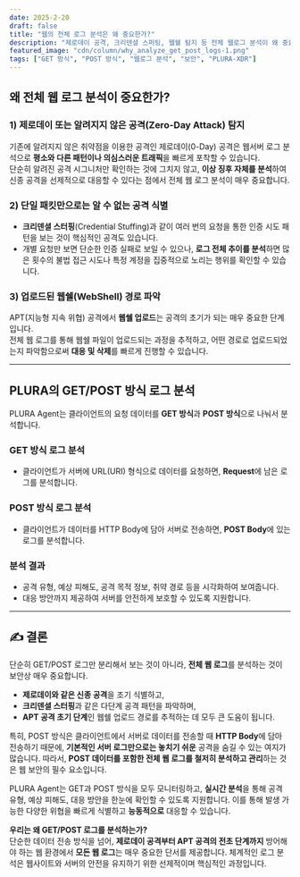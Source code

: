 ```yaml
---
date: 2025-2-20
draft: false
title: "웹의 전체 로그 분석은 왜 중요한가?"
description: "제로데이 공격, 크리덴셜 스퍼팅, 웹쉘 탐지 등 전체 웹로그 분석이 왜 중요한지를 알아봅니다."
featured_image: "cdn/column/why_analyze_get_post_logs-1.png"
tags: ["GET 방식", "POST 방식", "웹로그 분석", "보안", "PLURA-XDR"]
---
```


## 왜 전체 웹 로그 분석이 중요한가?

### 1) 제로데이 또는 알려지지 않은 공격(Zero-Day Attack) 탐지
기존에 알려지지 않은 취약점을 이용한 공격인 제로데이(0-Day) 공격은 웹서버 로그 분석으로 **평소와 다른 패턴이나 의심스러운 트래픽**을 빠르게 포착할 수 있습니다.  
단순히 알려진 공격 시그니처만 확인하는 것에 그치지 않고, **이상 징후 자체를 분석**하여 신종 공격을 선제적으로 대응할 수 있다는 점에서 전체 웹 로그 분석이 매우 중요합니다.

### 2) 단일 패킷만으로는 알 수 없는 공격 식별
- **크리덴셜 스터핑**(Credential Stuffing)과 같이 여러 번의 요청을 통한 인증 시도 패턴을 보는 것이 핵심적인 공격도 있습니다.  
- 개별 요청만 보면 단순한 인증 실패로 보일 수 있으나, **로그 전체 추이를 분석**하면 많은 횟수의 불법 접근 시도나 특정 계정을 집중적으로 노리는 행위를 확인할 수 있습니다.

### 3) 업로드된 웹쉘(WebShell) 경로 파악
APT(지능형 지속 위협) 공격에서 **웹쉘 업로드**는 공격의 초기가 되는 매우 중요한 단계입니다.  
전체 웹 로그를 통해 웹쉘 파일이 업로드되는 과정을 추적하고, 어떤 경로로 업로드되었는지 파악함으로써 **대응 및 삭제**를 빠르게 진행할 수 있습니다.

---

## PLURA의 GET/POST 방식 로그 분석

PLURA Agent는 클라이언트의 요청 데이터를 **GET 방식**과 **POST 방식**으로 나눠서 분석합니다.

### GET 방식 로그 분석
- 클라이언트가 서버에 URL(URI) 형식으로 데이터를 요청하면, **Request**에 남은 로그를 분석합니다.

### POST 방식 로그 분석
- 클라이언트가 데이터를 HTTP Body에 담아 서버로 전송하면, **POST Body**에 있는 로그를 분석합니다.

### 분석 결과
- 공격 유형, 예상 피해도, 공격 목적 정보, 취약 경로 등을 시각화하여 보여줍니다.  
- 대응 방안까지 제공하여 서버를 안전하게 보호할 수 있도록 지원합니다.

---

## ✍️ 결론

단순히 GET/POST 로그만 분리해서 보는 것이 아니라, **전체 웹 로그**를 분석하는 것이 보안상 매우 중요합니다.  
- **제로데이와 같은 신종 공격**을 조기 식별하고,  
- **크리덴셜 스터핑**과 같은 다단계 공격 패턴을 파악하며,  
- **APT 공격 초기 단계**인 웹쉘 업로드 경로를 추적하는 데 모두 큰 도움이 됩니다.

특히, POST 방식은 클라이언트에서 서버로 데이터를 전송할 때 **HTTP Body**에 담아 전송하기 때문에, **기본적인 서버 로그만으로는 놓치기 쉬운** 공격을 숨길 수 있는 여지가 많습니다. 따라서, **POST 데이터를 포함한 전체 웹 로그를 철저히 분석하고 관리**하는 것은 웹 보안의 필수 요소입니다.

PLURA Agent는 GET과 POST 방식을 모두 모니터링하고, **실시간 분석**을 통해 공격 유형, 예상 피해도, 대응 방안을 한눈에 확인할 수 있도록 지원합니다. 이를 통해 발생 가능한 다양한 위협을 빠르게 식별하고 **능동적으로** 대응할 수 있습니다.

**우리는 왜 GET/POST 로그를 분석하는가?**  
단순한 데이터 전송 방식을 넘어, **제로데이 공격부터 APT 공격의 전초 단계까지** 방어해야 하는 웹 환경에서 **모든 웹 로그**는 매우 중요한 단서를 제공합니다. 체계적인 로그 분석은 웹사이트와 서버의 안전을 유지하기 위한 선제적이며 핵심적인 과정입니다.  
